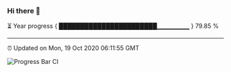 ### Hi there 👋

⏳ Year progress { ███████████████████████▁▁▁▁▁▁▁ } 79.85 %

---

⏰ Updated on Mon, 19 Oct 2020 06:11:55 GMT

![Progress Bar CI](https://github.com/liununu/liununu/workflows/Progress%20Bar%20CI/badge.svg)
